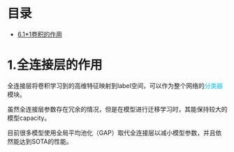 # 目录
- [6.1*1卷积的作用](#user-content-611卷积的作用)

<h1 id="1全连接层的作用">1.全连接层的作用</h1>

全连接层将卷积学习到的高维特征映射到label空间，可以作为整个网络的<font color=DeepSkyBlue>分类器</font>模块。

虽然全连接层参数存在冗余的情况，但是在模型进行迁移学习时，其能保持较大的模型capacity。

目前很多模型使用全局平均池化（GAP）取代全连接层以减小模型参数，并且依然能达到SOTA的性能。
